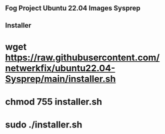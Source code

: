 ## Fog Project Ubuntu 22.04 Images Sysprep
## Installer

# wget https://raw.githubusercontent.com/netwerkfix/ubuntu22.04-Sysprep/main/installer.sh
  
# chmod 755 installer.sh
  
# sudo ./installer.sh

